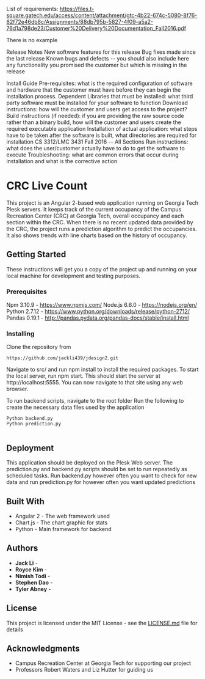 List of requirements:
https://files.t-square.gatech.edu/access/content/attachment/gtc-4b22-674c-5080-8f76-82f72e46db8c/Assignments/88db795b-5827-4f09-a5a2-76d1a798de23/Customer%20Delivery%20Documentation_Fall2016.pdf


There is no example


Release Notes
New software features for this release 
Bug fixes made since the last release
Known bugs and defects -- you should also include here any functionality you promised the customer but which is missing in the release


Install Guide
Pre-requisites: what is the required configuration of software and hardware that the customer must have before they can begin the installation process.
Dependent Libraries that must be installed: what third party software must be installed for your software to function
Download instructions: how will the customer and users get access to the project?
Build instructions (if needed): if you are providing the raw source code rather than a binary build, how will the customer and users create the required executable application
Installation of actual application: what steps have to be taken after the software is built, what directories are required for installation CS 3312/LMC 3431 Fall 2016 -- All Sections
Run instructions: what does the user/customer actually have to do to get the software to execute Troubleshooting: what are common errors that occur during installation and what is the corrective action





# CRC Live Count

This project is an Angular 2-based web application running on Georgia Tech Plesk servers. It keeps track of the current occupancy of the Campus Recreation Center (CRC) at Georgia Tech, overall occupancy and each section within the CRC. When there is no recent updated data provided by the CRC, the project runs a prediction algorithm to predict the occupancies. It also shows trends with line charts based on the history of occupancy.

## Getting Started


These instructions will get you a copy of the project up and running on your local machine for development and testing purposes.

### Prerequisites


Npm 3.10.9 - https://www.npmjs.com/
Node.js 6.6.0 - https://nodejs.org/en/
Python 2.7.12 - https://www.python.org/downloads/release/python-2712/
Pandas 0.19.1  - http://pandas.pydata.org/pandas-docs/stable/install.html


### Installing

Clone the repository from 
```
https://github.com/jackli439/jdesign2.git
```
Navigate to src/ and run npm install to install the required packages.
To start the local server, run npm start. This should start the server at http://localhost:5555. You can now navigate to that site using any web browser.

To run backend scripts, navigate to the root folder
Run the following to create the necessary data files used by the application
```
Python backend.py
Python prediction.py


```

## Deployment

This application should be deployed on the Plesk Web server. The prediction.py and backend.py scripts should be set to run repeatedly as scheduled tasks. Run backend.py however often you want to check for new data and run prediction.py for however often you want updated predictions

## Built With


* Angular 2 - The web framework used
* Chart.js - The chart graphic for stats
* Python - Main framework for backend


## Authors

* **Jack Li** - 
* **Royce Kim** - 
* **Nimish Todi** - 
* **Stephen Dao** - 
* **Tyler Abney** - 


## License

This project is licensed under the MIT License - see the [LICENSE.md](LICENSE.md) file for details

## Acknowledgments


* Campus Recreation Center at Georgia Tech for supporting our project
* Professors Robert Waters and Liz Hutter for guiding us




